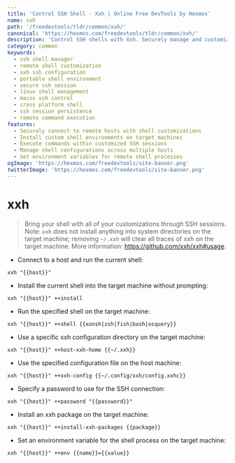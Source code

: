 ```yaml
---
title: 'Control SSH Shell - Xxh | Online Free DevTools by Hexmos'
name: xxh
path: '/freedevtools/tldr/common/xxh/'
canonical: 'https://hexmos.com/freedevtools/tldr/common/xxh/'
description: 'Control SSH shells with Xxh. Securely manage and customize your shell environment across SSH sessions. Free online tool, no registration required.'
category: common
keywords:
  - ssh shell manager
  - remote shell customization
  - xxh ssh configuration
  - portable shell environment
  - secure ssh session
  - linux shell management
  - macos ssh control
  - cross platform shell
  - ssh session persistence
  - remote command execution
features:
  - Securely connect to remote hosts with shell customizations
  - Install custom shell environments on target machines
  - Execute commands within customized SSH sessions
  - Manage shell configurations across multiple hosts
  - Set environment variables for remote shell processes
ogImage: 'https://hexmos.com/freedevtools/site-banner.png'
twitterImage: 'https://hexmos.com/freedevtools/site-banner.png'
---
```


# xxh

> Bring your shell with all of your customizations through SSH sessions.
> Note: `xxh` does not install anything into system directories on the target machine; removing `~/.xxh` will clear all traces of xxh on the target machine.
> More information: <https://github.com/xxh/xxh#usage>.

- Connect to a host and run the current shell:

`xxh "{{host}}"`

- Install the current shell into the target machine without prompting:

`xxh "{{host}}" ++install`

- Run the specified shell on the target machine:

`xxh "{{host}}" ++shell {{xonsh|zsh|fish|bash|osquery}}`

- Use a specific xxh configuration directory on the target machine:

`xxh "{{host}}" ++host-xxh-home {{~/.xxh}}`

- Use the specified configuration file on the host machine:

`xxh "{{host}}" ++xxh-config {{~/.config/xxh/config.xxhc}}`

- Specify a password to use for the SSH connection:

`xxh "{{host}}" ++password "{{password}}"`

- Install an xxh package on the target machine:

`xxh "{{host}}" ++install-xxh-packages {{package}}`

- Set an environment variable for the shell process on the target machine:

`xxh "{{host}}" ++env {{name}}={{value}}`
